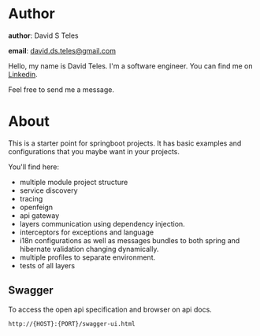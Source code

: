 # Author

**author**: David S Teles

**email**: david.ds.teles@gmail.com

Hello, my name is David Teles. I'm a software engineer. You can find me on [Linkedin](https://www.linkedin.com/in/david-teles/?locale=en_US). 

Feel free to send me a message.

# About

This is a starter point for springboot projects. It has basic examples and configurations that you maybe want in your projects.

You'll find here:

* multiple module project structure
* service discovery
* tracing
* openfeign
* api gateway
* layers communication using dependency injection.
* interceptors for exceptions and language
* i18n configurations as well as messages bundles to both spring and hibernate validation changing dynamically.
* multiple profiles to separate environment.
* tests of all layers

## Swagger
To access the open api specification and browser on api docs.

```
http://{HOST}:{PORT}/swagger-ui.html
```
